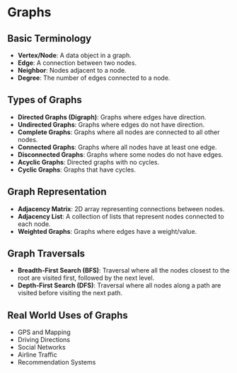 # Graphs

## Basic Terminology

- **Vertex/Node**: A data object in a graph.
- **Edge**: A connection between two nodes.
- **Neighbor**: Nodes adjacent to a node.
- **Degree**: The number of edges connected to a node.

## Types of Graphs

- **Directed Graphs (Digraph)**: Graphs where edges have direction.
- **Undirected Graphs**: Graphs where edges do not have direction.
- **Complete Graphs**: Graphs where all nodes are connected to all other nodes.
- **Connected Graphs**: Graphs where all nodes have at least one edge.
- **Disconnected Graphs**: Graphs where some nodes do not have edges.
- **Acyclic Graphs**: Directed graphs with no cycles.
- **Cyclic Graphs**: Graphs that have cycles.

## Graph Representation

- **Adjacency Matrix**: 2D array representing connections between nodes.
- **Adjacency List**: A collection of lists that represent nodes connected to each node.
- **Weighted Graphs**: Graphs where edges have a weight/value.

## Graph Traversals

- **Breadth-First Search (BFS)**: Traversal where all the nodes closest to the root are visited first, followed by the next level.
- **Depth-First Search (DFS)**: Traversal where all nodes along a path are visited before visiting the next path.

## Real World Uses of Graphs

- GPS and Mapping
- Driving Directions
- Social Networks
- Airline Traffic
- Recommendation Systems
